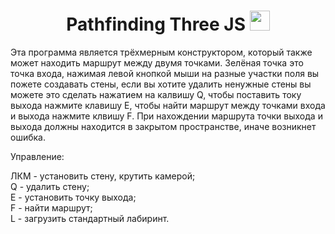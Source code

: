 <h1 align="center"> Pathfinding Three JS</a> 
<img src="https://github.com/blackcater/blackcater/raw/main/images/Hi.gif" height="32"/></h1>
<![HTML5](https://img.shields.io/badge/html5-%23E34F26.svg?style=for-the-badge&logo=html5&logoColor=white)/>

Эта программа является трёхмерным конструктором, который также может находить маршрут между двумя точками.
Зелёная точка это точка входа, нажимая левой кнопкой мыши на разные участки поля вы пожете создавать стены, если вы хотите удалить ненужные стены вы можете это сделать
нажатием на калвишу Q, чтобы поставить току выхода нажмите клавишу E, чтобы найти маршрут между точками входа и выхода нажмите клвишу F. При нахождении маршрута точки выхода и выхода должны находится в закрытом пространстве, иначе возникнет ошибка.

Управление:

ЛКМ - установить стену, крутить камерой;<br>
Q - удалить стену;<br>
E - установить точку выхода;<br>
F - найти маршрут;<br>
L - загрузить стандартный лабиринт.
